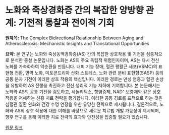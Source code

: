 # 노화와 죽상경화증 간의 복잡한 양방향 관계: 기전적 통찰과 전이적 기회

**원제목:** The Complex Bidirectional Relationship Between Aging and Atherosclerosis: Mechanistic Insights and Translational Opportunities

**요약:** 본 연구는 노화와 죽상동맥경화증(AS) 간의 복잡한 상호작용 및 기전을 심층적으로 분석한 종설 논문입니다. 노화는 AS의 주요 독립적 위험인자이며, AS는 다시 전신 노화를 가속화하여 악순환을 만듭니다.  내피 기능 장애, 혈관 평활근 세포(VSMC)의 표현형 전환, 면역 노화, 미토콘드리아 산화 스트레스, 노화 관련 분비 표현형(SASP) 등의 공통 분자 기전이 이러한 상호 작용의 핵심입니다.  이러한 경로는 만성 염증과 혈관 손상을 유발하여 AS 진행을 촉진하고 전신 생리적 기능 저하에 기여합니다.  본 논문에서는 노화와 AS의 공통 기전을 검토하고, 세놀리틱스, 항염증제, NAD⁺ 보충제와 같은 상호 작용을 저해하는 신흥 치료 전략을 평가합니다.  이러한 공통 경로를 표적으로 하는 것은 심혈관 질환 완화와 건강 수명 연장을 위한 유망한 전략으로 제시됩니다.  결론적으로, 노화와 AS의 상호 작용에 대한 이해를 바탕으로 새로운 치료법 개발 가능성이 제시되며,  향후 연구를 통해 이러한 치료 전략의 효과와 안전성을 입증할 필요가 있습니다.

[원문 링크](https://pubmed.ncbi.nlm.nih.gov/40681353/)
